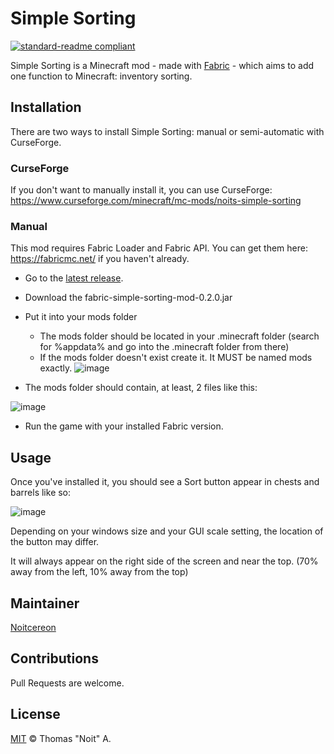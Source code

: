 # Simple Sorting
[![standard-readme compliant](https://img.shields.io/badge/readme%20style-standard-brightgreen.svg?style=flat-square)](https://github.com/RichardLitt/standard-readme)

Simple Sorting is a Minecraft mod - made with [Fabric](https://github.com/FabricMC/fabric) - which aims to add one function to Minecraft: inventory sorting.


## Installation

There are two ways to install Simple Sorting: manual or semi-automatic with CurseForge.

### CurseForge
If you don't want to manually install it, you can use CurseForge: https://www.curseforge.com/minecraft/mc-mods/noits-simple-sorting

### Manual
This mod requires Fabric Loader and Fabric API. You can get them here: https://fabricmc.net/ if you haven't already.

- Go to the [latest release](https://github.com/Noitcereon/simple-sorting/releases/tag/0.2.0-MC1.19).
- Download the fabric-simple-sorting-mod-0.2.0.jar
- Put it into your mods folder 
    - The mods folder should be located in your .minecraft folder (search for %appdata% and go into the .minecraft folder from there)
    - If the mods folder doesn't exist create it. It MUST be named mods exactly.
![image](https://user-images.githubusercontent.com/40148361/184694350-1dc7fa3e-c13c-4d2f-89ae-c877b771fba8.png)

- The mods folder should contain, at least, 2 files like this:

![image](https://user-images.githubusercontent.com/40148361/184694443-bba28d53-7451-4814-81e7-f39c741269f8.png)

- Run the game with your installed Fabric version.

## Usage

Once you've installed it, you should see a Sort button appear in chests and barrels like so:

![image](https://user-images.githubusercontent.com/40148361/184692781-0f81b868-616b-49d9-83c9-838f1a5f162a.png)

Depending on your windows size and your GUI scale setting, the location of the button may differ.

It will always appear on the right side of the screen and near the top. (70% away from the left, 10% away from the top)


## Maintainer
[Noitcereon](https://github.com/Noitcereon)

## Contributions
Pull Requests are welcome.

## License
[MIT](https://github.com/Noitcereon/simple-sorting/blob/1.19/LICENSE) © Thomas "Noit" A.
